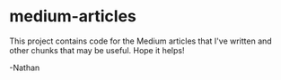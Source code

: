 # medium-articles

This project contains code for the Medium articles that I've written and other
chunks that may be useful. Hope it helps!

-Nathan
